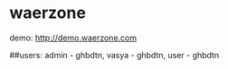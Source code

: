 # waerzone
demo: http://demo.waerzone.com

##users: 
admin - ghbdtn,
vasya - ghbdtn,
user  - ghbdtn

